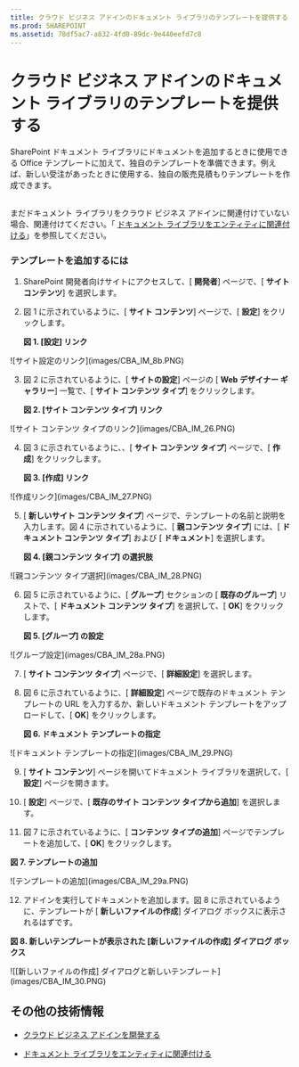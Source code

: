 ```yaml
---
title: クラウド ビジネス アドインのドキュメント ライブラリのテンプレートを提供する
ms.prod: SHAREPOINT
ms.assetid: 78df5ac7-a832-4fd0-89dc-9e440eefd7c8
---
```



# クラウド ビジネス アドインのドキュメント ライブラリのテンプレートを提供する
SharePoint ドキュメント ライブラリにドキュメントを追加するときに使用できる Office テンプレートに加えて、独自のテンプレートを準備できます。例えば、新しい受注があったときに使用する、独自の販売見積もりテンプレートを作成できます。
## 

まだドキュメント ライブラリをクラウド ビジネス アドインに関連付けていない場合、関連付けてください。「 [ドキュメント ライブラリをエンティティに関連付ける](associate-a-document-library-with-an-entity.md)」を参照してください。
  
    
    

### テンプレートを追加するには


1. SharePoint 開発者向けサイトにアクセスして、[ **開発者**] ページで、[ **サイト コンテンツ**] を選択します。
    
  
2. 図 1 に示されているように、[ **サイト コンテンツ**] ページで、[ **設定**] をクリックします。
    
   **図 1. [設定] リンク**

  

!\[サイト設定のリンク](images/CBA_IM_8b.PNG)
  

  

  
3. 図 2 に示されているように、[ **サイトの設定**] ページの [ **Web デザイナー ギャラリー**] 一覧で、[ **サイト コンテンツ タイプ**] をクリックします。
    
   **図 2. [サイト コンテンツ タイプ] リンク**

  

!\[サイト コンテンツ タイプのリンク](images/CBA_IM_26.PNG)
  

  

  
4. 図 3 に示されているように、、[ **サイト コンテンツ タイプ**] ページで、[ **作成**] をクリックします。
    
   **図 3. [作成] リンク**

  

!\[作成リンク](images/CBA_IM_27.PNG)
  

  

  
5. [ **新しいサイト コンテンツ タイプ**] ページで、テンプレートの名前と説明を入力します。図 4 に示されているように、[ **親コンテンツ タイプ**] には、[ **ドキュメント コンテンツ タイプ**] および [ **ドキュメント**] を選択します。
    
   **図 4. [親コンテンツ タイプ] の選択肢**

  

!\[親コンテンツ タイプ選択](images/CBA_IM_28.PNG)
  

  

  
6. 図 5 に示されているように、[ **グループ**] セクションの [ **既存のグループ**] リストで、[ **ドキュメント コンテンツ タイプ**] を選択して、[ **OK**] をクリックします。
    
   **図 5. [グループ] の設定**

  

!\[グループ設定](images/CBA_IM_28a.PNG)
  

  

  
7. [ **サイト コンテンツ タイプ**] ページで、[ **詳細設定**] を選択します。
    
  
8. 図 6 に示されているように、[ **詳細設定**] ページで既存のドキュメント テンプレートの URL を入力するか、新しいドキュメント テンプレートをアップロードして、[ **OK**] をクリックします。
    
   **図 6. ドキュメント テンプレートの指定**

  

!\[ドキュメント テンプレートの指定](images/CBA_IM_29.PNG)
  

  

  
9. [ **サイト コンテンツ**] ページを開いてドキュメント ライブラリを選択して、[ **設定**] ページを開きます。
    
  
10. [ **設定**] ページで、[ **既存のサイト コンテンツ タイプから追加**] を選択します。
    
  
11. 図 7 に示されているように、[ **コンテンツ タイプの追加**] ページでテンプレートを追加して、[ **OK**] をクリックします。
    
   **図 7. テンプレートの追加**

  

!\[テンプレートの追加](images/CBA_IM_29a.PNG)
  

  

  
12. アドインを実行してドキュメントを追加します。図 8 に示されているように、テンプレートが [ **新しいファイルの作成**] ダイアログ ボックスに表示されるはずです。
    
   **図 8. 新しいテンプレートが表示された [新しいファイルの作成] ダイアログ ボックス**

  

!\[[新しいファイルの作成] ダイアログと新しいテンプレート](images/CBA_IM_30.PNG)
  

  

  

## その他の技術情報
<a name="bk_addresources"> </a>


-  [クラウド ビジネス アドインを開発する](develop-cloud-business-add-ins.md)
    
  
-  [ドキュメント ライブラリをエンティティに関連付ける](associate-a-document-library-with-an-entity.md)
    
  

